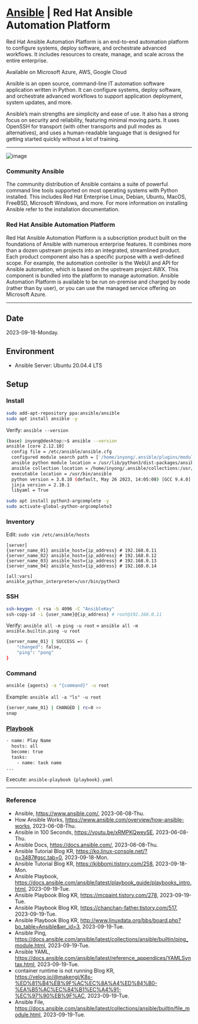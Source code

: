 # [Ansible](https://www.ansible.com/) | Red Hat Ansible Automation Platform

Red Hat Ansible Automation Platform is an end-to-end automation platform to configure systems, deploy software, and orchestrate advanced workflows. It includes resources to create, manage, and scale across the entire enterprise.

Available on Microsoft Azure, AWS, Google Cloud

Ansible is an open source, command-line IT automation software application written in Python. It can configure systems, deploy software, and orchestrate advanced workflows to support application deployment, system updates, and more.

Ansible’s main strengths are simplicity and ease of use. It also has a strong focus on security and reliability, featuring minimal moving parts. It uses OpenSSH for transport (with other transports and pull modes as alternatives), and uses a human-readable language that is designed for getting started quickly without a lot of training.

---

![image](https://github.com/inyong37/Vision/assets/20737479/53bcfdd0-ebd9-44ba-a224-e318df0ac153)

### Community Ansible

The community distribution of Ansible contains a suite of powerful command line tools supported on most operating systems with Python installed. This includes Red Hat Enterprise Linux, Debian, Ubuntu, MacOS, FreeBSD, Microsoft Windows, and more. For more information on installing Ansible refer to the installation documentation.

### Red Hat Ansible Automation Platform

Red Hat Ansible Automation Platform is a subscription product built on the foundations of Ansible with numerous enterprise features. It combines more than a dozen upstream projects into an integrated, streamlined product. Each product component also has a specific purpose with a well-defined scope. For example, the automation controller is the WebUI and API for Ansible automation, which is based on the upstream project AWX. This component is bundled into the platform to manage automation. Ansible Automation Platform is available to be run on-premise and charged by node (rather than by user), or you can use the managed service offering on Microsoft Azure.

---

## Date

2023-09-18-Monday.

## Environment

* Ansible Server: Ubuntu 20.04.4 LTS

## Setup

### Install

```Bash
sudo add-apt-repository ppa:ansible/ansible
sudo apt install ansible -y
```

Verify: `ansible --version`

```Bash
(base) inyong@desktop:~$ ansible --version
ansible [core 2.12.10]
  config file = /etc/ansible/ansible.cfg
  configured module search path = ['/home/inyong/.ansible/plugins/modules', '/usr/share/ansible/plugins/modules']
  ansible python module location = /usr/lib/python3/dist-packages/ansible
  ansible collection location = /home/inyong/.ansible/collections:/usr/share/ansible/collections
  executable location = /usr/bin/ansible
  python version = 3.8.10 (default, May 26 2023, 14:05:08) [GCC 9.4.0]
  jinja version = 2.10.1
  libyaml = True
```

```Bash
sudo apt install python3-argcomplete -y
sudo activate-global-python-argcomplete3
```

### Inventory

Edit: `sudo vim /etc/ansible/hosts`

```
[server]
{server_name_01} ansible_host={ip_address} # 192.168.0.11
{server_name_02} ansible_host={ip_address} # 192.168.0.12
{server_name_03} ansible_host={ip_address} # 192.168.0.13
{server_name_04} ansible_host={ip_address} # 192.168.0.14

[all:vars]
ansible_python_interpreter=/usr/bin/python3
```

### SSH

```Bash
ssh-keygen -t rsa -b 4096 -C "AnsibleKey"
ssh-copy-id -i {user_name}@{ip_address} # root@192.168.0.11
```

Verify: `ansible all -m ping -u root` = `ansible all -m ansible.builtin.ping -u root`

```Bash
{server_name_01} | SUCCESS => {
    "changed": false,
    "ping": "pong"
}
```

### Command

```Bash
ansible {agents} -a "{command}" -u root
```

Example: `ansible all -a "ls" -u root`

```Bash
{server_name_01} | CHANGED | rc=0 >>
snap
```

### [Playbook](https://docs.ansible.com/ansible/latest/playbook_guide/playbooks_intro.html)

```Bash
- name: Play Name
  hosts: all
  become: true
  tasks:
    - name: task name
...
```

Execute: `ansible-playbook {playbook}.yaml`

---

### Reference
- Ansible, https://www.ansible.com/, 2023-06-08-Thu.
- How Ansible Works, https://www.ansible.com/overview/how-ansible-works, 2023-06-08-Thu.
- Ansible in 100 Seconds, https://youtu.be/xRMPKQweySE, 2023-06-08-Thu.
- Ansible Docs, https://docs.ansible.com/, 2023-06-08-Thu.
- Ansible Tutorial Blog KR, https://ko.linux-console.net/?p=3487#gsc.tab=0, 2023-09-18-Mon.
- Ansible Tutorial Blog KR, https://kibbomi.tistory.com/258, 2023-09-18-Mon.
- Ansible Playbook, https://docs.ansible.com/ansible/latest/playbook_guide/playbooks_intro.html, 2023-09-19-Tue.
- Ansible Playbook Blog KR, https://mcpaint.tistory.com/278, 2023-09-19-Tue.
- Ansible Playbook Blog KR, https://chanchan-father.tistory.com/517, 2023-09-19-Tue.
- Ansible Playbook Blog KR, http://www.linuxdata.org/bbs/board.php?bo_table=Ansible&wr_id=3, 2023-09-19-Tue.
- Ansible Ping, https://docs.ansible.com/ansible/latest/collections/ansible/builtin/ping_module.html, 2023-09-19-Tue.
- Ansible YAML, https://docs.ansible.com/ansible/latest/reference_appendices/YAMLSyntax.html, 2023-09-19-Tue.
- container runtime is not running Blog KR, https://velog.io/@makengi/K8s-%ED%81%B4%EB%9F%AC%EC%8A%A4%ED%84%B0-%EA%B5%AC%EC%84%B1%EC%A4%91-%EC%97%90%EB%9F%AC, 2023-09-19-Tue.
- Ansible File, https://docs.ansible.com/ansible/latest/collections/ansible/builtin/file_module.html, 2023-09-19-Tue.
